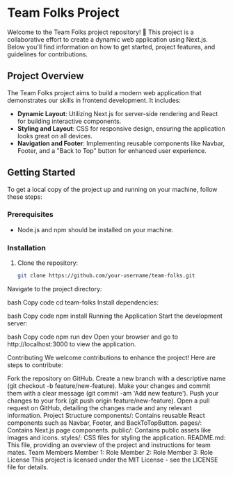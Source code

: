 # Team Folks Project

Welcome to the Team Folks project repository! 🚀 This project is a collaborative effort to create a dynamic web application using Next.js. Below you'll find information on how to get started, project features, and guidelines for contributions.

## Project Overview

The Team Folks project aims to build a modern web application that demonstrates our skills in frontend development. It includes:
- **Dynamic Layout**: Utilizing Next.js for server-side rendering and React for building interactive components.
- **Styling and Layout**: CSS for responsive design, ensuring the application looks great on all devices.
- **Navigation and Footer**: Implementing reusable components like Navbar, Footer, and a "Back to Top" button for enhanced user experience.

## Getting Started

To get a local copy of the project up and running on your machine, follow these steps:

### Prerequisites

- Node.js and npm should be installed on your machine.

### Installation

1. Clone the repository:

   ```bash
   git clone https://github.com/your-username/team-folks.git
Navigate to the project directory:

bash
Copy code
cd team-folks
Install dependencies:

bash
Copy code
npm install
Running the Application
Start the development server:

bash
Copy code
npm run dev
Open your browser and go to http://localhost:3000 to view the application.

Contributing
We welcome contributions to enhance the project! Here are steps to contribute:

Fork the repository on GitHub.
Create a new branch with a descriptive name (git checkout -b feature/new-feature).
Make your changes and commit them with a clear message (git commit -am 'Add new feature').
Push your changes to your fork (git push origin feature/new-feature).
Open a pull request on GitHub, detailing the changes made and any relevant information.
Project Structure
components/: Contains reusable React components such as Navbar, Footer, and BackToTopButton.
pages/: Contains Next.js page components.
public/: Contains public assets like images and icons.
styles/: CSS files for styling the application.
README.md: This file, providing an overview of the project and instructions for team mates.
Team Members
Member 1: Role
Member 2: Role
Member 3: Role
License
This project is licensed under the MIT License - see the LICENSE file for details.
